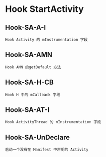 # Hook StartActivity 

## Hook-SA-A-I

    Hook Activity 的 mInstrumentation 字段

## Hook-SA-AMN

    Hook AMN 的getDefault 方法

## Hook-SA-H-CB

    Hook H 中的 mCallback 字段

## Hook-SA-AT-I

    Hook ActivityThread 的 mInstrumentation 字段

## Hook-SA-UnDeclare

    启动一个没有在 Manifest 中声明的 Activity